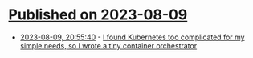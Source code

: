 # [Published on 2023-08-09](index.md)

* [2023-08-09, 20:55:40](https://lobste.rs/s/jtz6r0/i_found_kubernetes_too_complicated_for_my) - [I found Kubernetes too complicated for my simple needs, so I wrote a tiny container orchestrator](https://harbormaster.readthedocs.io)
